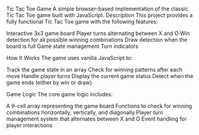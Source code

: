 Tic Tac Toe Game
A simple browser-based implementation of the classic Tic Tac Toe game built with JavaScript.
Description
This project provides a fully functional Tic Tac Toe game with the following features:

Interactive 3x3 game board
Player turns alternating between X and O
Win detection for all possible winning combinations
Draw detection when the board is full
Game state management
Turn indicators

How It Works
The game uses vanilla JavaScript to:

Track the game state in an array
Check for winning patterns after each move
Handle player turns
Display the current game status
Detect when the game ends (either by win or draw)

Game Logic
The core game logic includes:

A 9-cell array representing the game board
Functions to check for winning combinations horizontally, vertically, and diagonally
Player turn management system that alternates between X and O
Event handling for player interactions
